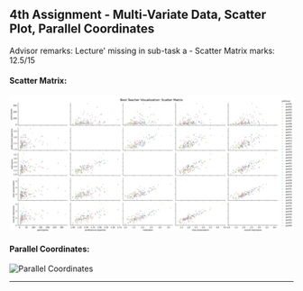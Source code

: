 ## 4th Assignment - Multi-Variate Data, Scatter Plot, Parallel Coordinates

Advisor remarks: Lecture' missing in sub-task a - Scatter Matrix
marks: 12.5/15
#### Scatter Matrix:
![Scatter Matrix](scatter_matrix.jpeg)
#### Parallel Coordinates:
![Parallel Coordinates](parallel_coordinate.png)

------

